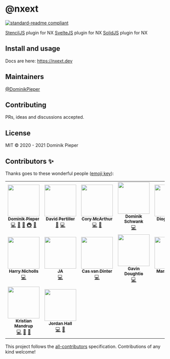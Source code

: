 # @nxext

[![standard-readme compliant](https://img.shields.io/badge/standard--readme-OK-green.svg?style=flat-square)](https://github.com/RichardLitt/standard-readme)

[StencilJS](https://stenciljs.com) plugin for NX
[SvelteJS](https://svelte.dev) plugin for NX
[SolidJS](https://www.solidjs.com) plugin for NX

## Install and usage

Docs are here: https://nxext.dev

## Maintainers

[@DominikPieper](https://github.com/DominikPieper)

## Contributing

PRs, ideas and discussions accepted.

## License

MIT © 2020 - 2021 Dominik Pieper

## Contributors ✨

Thanks goes to these wonderful people ([emoji key](https://allcontributors.org/docs/en/emoji-key)):

<!-- ALL-CONTRIBUTORS-LIST:START - Do not remove or modify this section -->
<!-- prettier-ignore-start -->
<!-- markdownlint-disable -->
<table>
  <tr>
    <td align="center"><a href="https://github.com/DominikPieper"><img src="https://avatars.githubusercontent.com/u/77470?v=4?s=100" width="100px;" alt=""/><br /><sub><b>Dominik Pieper</b></sub></a><br /><a href="https://github.com/Dominik Pieper/nxext/commits?author=DominikPieper" title="Code">💻</a> <a href="#ideas-DominikPieper" title="Ideas, Planning, & Feedback">🤔</a> <a href="https://github.com/Dominik Pieper/nxext/commits?author=DominikPieper" title="Documentation">📖</a> <a href="#infra-DominikPieper" title="Infrastructure (Hosting, Build-Tools, etc)">🚇</a> <a href="#maintenance-DominikPieper" title="Maintenance">🚧</a></td>
    <td align="center"><a href="https://www.pertiller.tech/"><img src="https://avatars.githubusercontent.com/u/1514111?v=4?s=100" width="100px;" alt=""/><br /><sub><b>David Pertiller</b></sub></a><br /><a href="#ideas-Mobiletainment" title="Ideas, Planning, & Feedback">🤔</a> <a href="https://github.com/Dominik Pieper/nxext/commits?author=Mobiletainment" title="Code">💻</a></td>
    <td align="center"><a href="https://github.com/corysmc"><img src="https://avatars.githubusercontent.com/u/6452188?v=4?s=100" width="100px;" alt=""/><br /><sub><b>Cory McArthur</b></sub></a><br /><a href="https://github.com/Dominik Pieper/nxext/commits?author=corysmc" title="Code">💻</a> <a href="#ideas-corysmc" title="Ideas, Planning, & Feedback">🤔</a></td>
    <td align="center"><a href="https://schwank.cc/"><img src="https://avatars.githubusercontent.com/u/8232196?v=4?s=100" width="100px;" alt=""/><br /><sub><b>Dominik Schwank</b></sub></a><br /><a href="https://github.com/Dominik Pieper/nxext/commits?author=dschwank" title="Code">💻</a></td>
    <td align="center"><a href="https://github.com/DiogoVCS"><img src="https://avatars.githubusercontent.com/u/24210544?v=4?s=100" width="100px;" alt=""/><br /><sub><b>Diogo Soares</b></sub></a><br /><a href="https://github.com/Dominik Pieper/nxext/commits?author=DiogoVCS" title="Code">💻</a></td>
    <td align="center"><a href="https://github.com/Nico385412"><img src="https://avatars.githubusercontent.com/u/9024389?v=4?s=100" width="100px;" alt=""/><br /><sub><b>Nicolas Hansse</b></sub></a><br /><a href="https://github.com/Dominik Pieper/nxext/commits?author=Nico385412" title="Code">💻</a></td>
    <td align="center"><a href="https://github.com/xsintill"><img src="https://avatars.githubusercontent.com/u/5768071?v=4?s=100" width="100px;" alt=""/><br /><sub><b>Luc Neville</b></sub></a><br /><a href="https://github.com/Dominik Pieper/nxext/commits?author=xsintill" title="Code">💻</a></td>
  </tr>
  <tr>
    <td align="center"><a href="https://github.com/hnipps"><img src="https://avatars.githubusercontent.com/u/18580004?v=4?s=100" width="100px;" alt=""/><br /><sub><b>Harry Nicholls</b></sub></a><br /><a href="https://github.com/Dominik Pieper/nxext/commits?author=hnipps" title="Code">💻</a></td>
    <td align="center"><a href="https://github.com/jonathonadams"><img src="https://avatars.githubusercontent.com/u/24870903?v=4?s=100" width="100px;" alt=""/><br /><sub><b>JA</b></sub></a><br /><a href="https://github.com/Dominik Pieper/nxext/commits?author=jonathonadams" title="Code">💻</a></td>
    <td align="center"><a href="https://github.com/cassshh"><img src="https://avatars.githubusercontent.com/u/10263056?v=4?s=100" width="100px;" alt=""/><br /><sub><b>Cas van Dinter</b></sub></a><br /><a href="https://github.com/Dominik Pieper/nxext/commits?author=cassshh" title="Code">💻</a></td>
    <td align="center"><a href="https://github.com/gavindoughtie-aon"><img src="https://avatars.githubusercontent.com/u/64151574?v=4?s=100" width="100px;" alt=""/><br /><sub><b>Gavin Doughtie</b></sub></a><br /><a href="https://github.com/Dominik Pieper/nxext/commits?author=gavindoughtie-aon" title="Code">💻</a></td>
    <td align="center"><a href="http://luchsamappar.at/"><img src="https://avatars.githubusercontent.com/u/875017?v=4?s=100" width="100px;" alt=""/><br /><sub><b>Marvin Luchs</b></sub></a><br /><a href="https://github.com/Dominik Pieper/nxext/commits?author=luchsamapparat" title="Code">💻</a></td>
    <td align="center"><a href="https://github.com/JoMen6"><img src="https://avatars.githubusercontent.com/u/6680618?v=4?s=100" width="100px;" alt=""/><br /><sub><b>JoMen6</b></sub></a><br /><a href="https://github.com/Dominik Pieper/nxext/commits?author=JoMen6" title="Code">💻</a></td>
    <td align="center"><a href="https://github.com/Cammisuli"><img src="https://avatars.githubusercontent.com/u/4332460?v=4?s=100" width="100px;" alt=""/><br /><sub><b>Jonathan Cammisuli</b></sub></a><br /><a href="https://github.com/Dominik Pieper/nxext/commits?author=Cammisuli" title="Code">💻</a></td>
  </tr>
  <tr>
    <td align="center"><a href="https://github.com/kristianmandrup"><img src="https://avatars.githubusercontent.com/u/125005?v=4?s=100" width="100px;" alt=""/><br /><sub><b>Kristian Mandrup</b></sub></a><br /><a href="https://github.com/Dominik Pieper/nxext/commits?author=kristianmandrup" title="Code">💻</a> <a href="#ideas-kristianmandrup" title="Ideas, Planning, & Feedback">🤔</a> <a href="https://github.com/Dominik Pieper/nxext/commits?author=kristianmandrup" title="Documentation">📖</a></td>
    <td align="center"><a href="https://github.com/Jordan-Hall"><img src="https://avatars.githubusercontent.com/u/2092344?v=4?s=100" width="100px;" alt=""/><br /><sub><b>Jordan Hall</b></sub></a><br /><a href="https://github.com/Dominik Pieper/nxext/commits?author=Jordan-Hall" title="Code">💻</a> <a href="#ideas-Jordan-Hall" title="Ideas, Planning, & Feedback">🤔</a></td>
  </tr>
</table>

<!-- markdownlint-restore -->
<!-- prettier-ignore-end -->

<!-- ALL-CONTRIBUTORS-LIST:END -->

This project follows the [all-contributors](https://github.com/all-contributors/all-contributors) specification. Contributions of any kind welcome!

